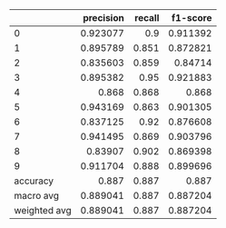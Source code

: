 |              |   precision |   recall |   f1-score |
|:-------------|------------:|---------:|-----------:|
| 0            |    0.923077 |    0.9   |   0.911392 |
| 1            |    0.895789 |    0.851 |   0.872821 |
| 2            |    0.835603 |    0.859 |   0.84714  |
| 3            |    0.895382 |    0.95  |   0.921883 |
| 4            |    0.868    |    0.868 |   0.868    |
| 5            |    0.943169 |    0.863 |   0.901305 |
| 6            |    0.837125 |    0.92  |   0.876608 |
| 7            |    0.941495 |    0.869 |   0.903796 |
| 8            |    0.83907  |    0.902 |   0.869398 |
| 9            |    0.911704 |    0.888 |   0.899696 |
| accuracy     |    0.887    |    0.887 |   0.887    |
| macro avg    |    0.889041 |    0.887 |   0.887204 |
| weighted avg |    0.889041 |    0.887 |   0.887204 |